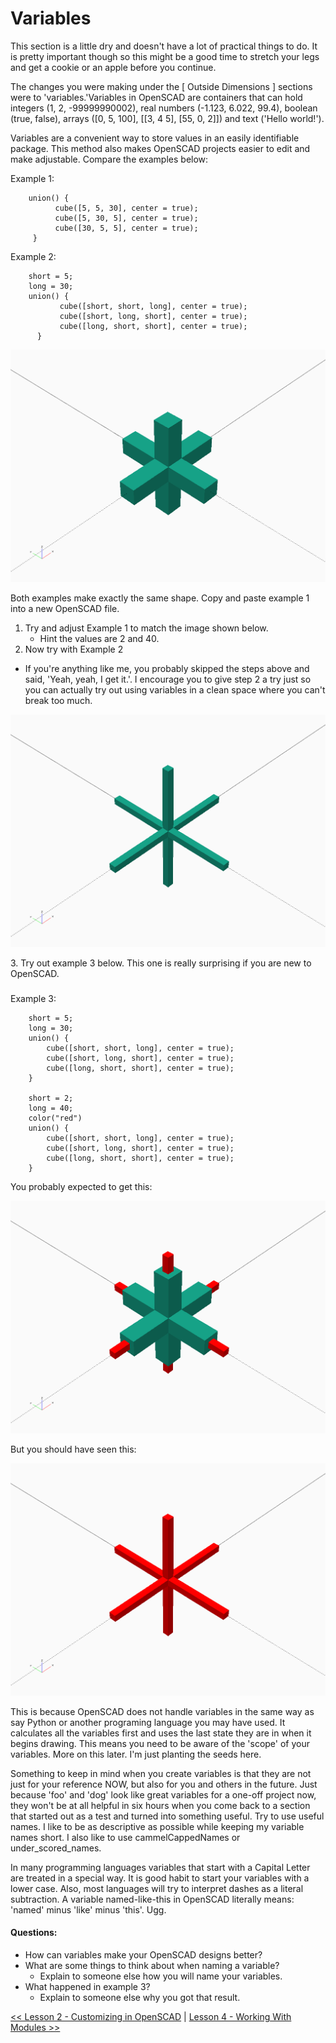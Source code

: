 # Variables
This section is a little dry and doesn't have a lot of practical things to do. It is pretty important though so this might be a good time to stretch your legs and get a cookie or an apple before you continue.

The changes you were making under the [ Outside Dimensions ] sections were to 'variables.'Variables in OpenSCAD are containers that can hold integers (1, 2, -99999990002), real numbers (-1.123, 6.022, 99.4), boolean (true, false), arrays ([0, 5, 100], [[3, 4 5], [55, 0, 2]]) and text ('Hello world!').

Variables are a convenient way to store values in an easily identifiable package. This method also makes OpenSCAD projects easier to edit and make adjustable.  Compare the examples below:

Example 1:
```
    union() {
          cube([5, 5, 30], center = true);
          cube([5, 30, 5], center = true);
          cube([30, 5, 5], center = true);
     }
```

Example 2:

```
    short = 5;
    long = 30;
    union() {
           cube([short, short, long], center = true);
           cube([short, long, short], center = true);
           cube([long, short, short], center = true);
      }
```

![Example 1 & Example 2](./Lessons/Lesson_3_-_Ex1.png)

Both examples make exactly the same shape. Copy and paste example 1 into a new OpenSCAD file.  
1. Try and adjust Example 1 to match the image shown below. 
    - Hint the values are 2 and 40.
2. Now try with Example 2
  - If you're anything like me, you probably skipped the steps above and said, 'Yeah, yeah, I get it.'. I encourage you to give step 2 a try just so you can actually try out using variables in a clean space where you can't break too much.
  
![Example 1 & Example 2 updated](./Lessons/Lesson_3_-_Ex2.png)

3\. Try out example 3 below. This one is really surprising if you are new to OpenSCAD.
###

Example 3:
```
    short = 5;
    long = 30;
    union() {
        cube([short, short, long], center = true);
        cube([short, long, short], center = true);
        cube([long, short, short], center = true);
    }

    short = 2;
    long = 40;
    color("red")
    union() {
        cube([short, short, long], center = true);
        cube([short, long, short], center = true);
        cube([long, short, short], center = true);
    }
```
You probably expected to get this:

![Expectation Example 3](./Lessons/Lesson_3_-_Ex3.1.png)

But you should have seen this:

![Example 3](./Lessons/Lesson_3_-_Ex3.png)

This is because OpenSCAD does not handle variables in the same way as say Python or another programing language you may have used. It calculates all the variables first and uses the last state they are in when it begins drawing. This means you need to be aware of the 'scope' of your variables. More on this later. I'm just planting the seeds here.

Something to keep in mind when you create variables is that they are not just for your reference NOW, but also for you and others in the future. Just because 'foo' and 'dog' look like great variables for a one-off project now, they won't be at all helpful in six hours when you come back to a section that started out as a test and turned into something useful. Try to use useful names. I like to be as descriptive as possible while keeping my variable names short. I also like to use cammelCappedNames or under_scored_names. 

In many programming languages variables that start with a Capital Letter are treated in a special way. It is good habit to start your variables with a lower case. Also, most languages will try to interpret dashes as a literal subtraction. A variable named-like-this in OpenSCAD literally means: 'named' minus 'like' minus 'this'.  Ugg. 

#### Questions:
* How can variables make your OpenSCAD designs better?
* What are some things to think about when naming a variable?  
    * Explain to someone else how you will name your variables.
* What happened in example 3? 
    * Explain to someone else why you got that result.


[<< Lesson 2 - Customizing in OpenSCAD](./Lesson2_OpenSCAD.md) | [Lesson 4 - Working With Modules >>](./Lesson4_Modules.scad)
